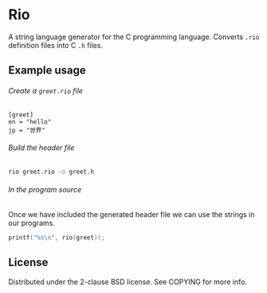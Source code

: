 
# Rio
A string language generator for the C programming language.
Converts `.rio` definition files into C `.h` files.

## Example usage

###### Create a `greet.rio` file
```
[greet]
en = "hello"
jp = "世界"
```

###### Build the header file
```bash
rio greet.rio -o greet.h
```

###### In the program source
Once we have included the generated header file
we can use the strings in our programs.

```c
printf("%s\n", rio(greet));
```

## License
Distributed under the 2-clause BSD license. See COPYING for more info.
